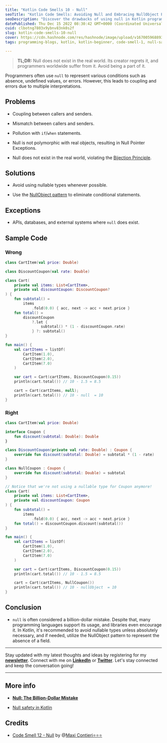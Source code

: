 ```yaml
---
title: "Kotlin Code Smells 10 - Null"
seoTitle: "Kotlin Code Smells: Avoiding Null and Embracing NullObject Pattern"
seoDescription: "Discover the drawbacks of using null in Kotlin programming and learn how to avoid them with the NullObject pattern. Improve code quality and prevent errors."
datePublished: Thu Dec 15 2022 08:30:42 GMT+0000 (Coordinated Universal Time)
cuid: clbotng7803x9ybnv83nk0s2f
slug: kotlin-code-smells-10-null
cover: https://cdn.hashnode.com/res/hashnode/image/upload/v1670059688939/qyf3lGeJB.jpeg
tags: programming-blogs, kotlin, kotlin-beginner, code-smell-1, null-safety

---
```


> **TL;DR:** Null does not exist in the real world. Its creator regrets it, and programmers worldwide suffer from it. Avoid being a part of it.

Programmers often use `null` to represent various conditions such as absence, undefined values, or errors. However, this leads to coupling and errors due to multiple interpretations.

## Problems

* Coupling between callers and senders.
    
* Mismatch between callers and senders.
    
* Pollution with `if`/`when` statements.
    
* Null is not polymorphic with real objects, resulting in Null Pointer Exceptions.
    
* Null does not exist in the real world, violating the [Bijection Principle](https://maximilianocontieri.com/the-one-and-only-software-design-principle).
    

## Solutions

* Avoid using nullable types whenever possible.
    
* Use the [NullObject pattern](https://en.wikipedia.org/wiki/Null_object_pattern) to eliminate conditional statements.
    

## Exceptions

* APIs, databases, and external systems where `null` does exist.
    

## Sample Code

### Wrong

```kotlin
class CartItem(val price: Double)

class DiscountCoupon(val rate: Double)

class Cart(
    private val items: List<CartItem>,
    private val discountCoupon: DiscountCoupon?
) {
    fun subtotal() = 
        items
            .fold(0.0) { acc, next -> acc + next.price }
    fun total() =
        discountCoupon
            ?.let {
                subtotal() * (1 - discountCoupon.rate)
            } ?: subtotal()
}

fun main() {
    val cartItems = listOf(
        CartItem(1.0),
        CartItem(2.0),
        CartItem(7.0)
    )

    var cart = Cart(cartItems, DiscountCoupon(0.15))
    println(cart.total()) // 10 - 1.5 = 8.5

    cart = Cart(cartItems, null);
    println(cart.total()) // 10 - null  = 10
}
```

### Right

```kotlin
class CartItem(val price: Double)

interface Coupon {
    fun discount(subtotal: Double): Double
}

class DiscountCoupon(private val rate: Double) : Coupon {
    override fun discount(subtotal: Double) = subtotal * (1 - rate)
}

class NullCoupon : Coupon {
    override fun discount(subtotal: Double) = subtotal
}

// Notice that we're not using a nullable type for Coupon anymore!
class Cart(
    private val items: List<CartItem>,
    private val discountCoupon: Coupon
) {
    fun subtotal() =
        items
            .fold(0.0) { acc, next -> acc + next.price }
    fun total() = discountCoupon.discount(subtotal())
}

fun main() {
    val cartItems = listOf(
        CartItem(1.0),
        CartItem(2.0),
        CartItem(7.0)
    )

    var cart = Cart(cartItems, DiscountCoupon(0.15))
    println(cart.total()) // 10 - 1.5 = 8.5

    cart = Cart(cartItems, NullCoupon())
    println(cart.total()) // 10 - nullObject  = 10
}
```

## Conclusion

* `null` is often considered a billion-dollar mistake. Despite that, many programming languages support its usage, and libraries even encourage it. In Kotlin, it's recommended to avoid nullable types unless absolutely necessary, and if needed, utilize the NullObject pattern to represent the absence of a field.
    

---

Stay updated with my latest thoughts and ideas by registering for my [**newsletter**](https://yonatankarp.com/newsletter). Connect with me on [**LinkedIn**](https://www.linkedin.com/in/yonatankarp/) or [**Twitter**](https://twitter.com/yonatan_karp). Let's stay connected and keep the conversation going!

---

## More info

* [**Null: The Billion-Dollar Mistake**](https://maximilianocontieri.com/null-the-billion-dollar-mistake)
    
* [Null safety in Kotlin](https://kotlinlang.org/docs/null-safety.html)
    

## Credits

* [Code Smell 12 - Null](https://maximilianocontieri.com/code-smell-12-null) by @[Maxi Contieri⭐⭐⭐](@mcsee)